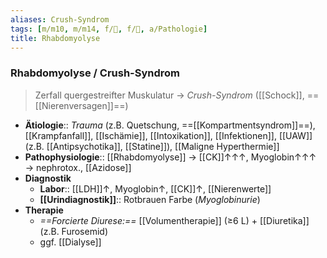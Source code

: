 ```yaml
---
aliases: Crush-Syndrom
tags: [m/m10, m/m14, f/🦴, f/🍺, a/Pathologie]
title: Rhabdomyolyse
---
```

### Rhabdomyolyse / Crush-Syndrom
> Zerfall quergestreifter Muskulatur → *Crush-Syndrom* ([[Schock]], ==[[Nierenversagen]]==)
- **Ätiologie**:: *Trauma* (z.B. Quetschung, ==[[Kompartmentsyndrom]]==), [[Krampfanfall]], [[Ischämie]], [[Intoxikation]], [[Infektionen]], [[UAW]] (z.B. [[Antipsychotika]], [[Statine]]), [[Maligne Hyperthermie]]
- **Pathophysiologie**:: [[Rhabdomyolyse]] → [[CK]]↑↑↑, Myoglobin↑↑↑ → nephrotox., [[Azidose]]
- **Diagnostik**
	- **Labor**:: [[LDH]]↑, Myoglobin↑, [[CK]]↑, [[Nierenwerte]]
	- **[[Urindiagnostik]]**:: Rotbrauen Farbe (*Myoglobinurie*)
- **Therapie**
	- *==Forcierte Diurese:==* [[Volumentherapie]] (≥6 L) + [[Diuretika]] (z.B. Furosemid)
	- ggf. [[Dialyse]]